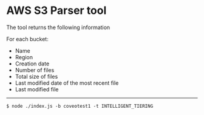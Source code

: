 # AWS S3 Parser tool 

The tool returns the following information

For each bucket:
- Name
- Region
- Creation date
- Number of files
- Total size of files
- Last modified date of the most recent file
- Last modified file 

***

    $ node ./index.js -b coveotest1 -t INTELLIGENT_TIERING
